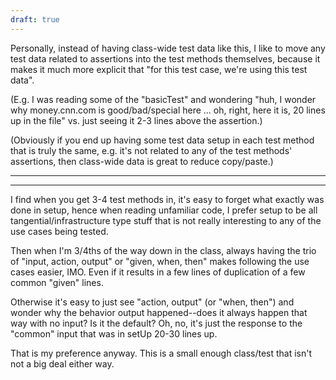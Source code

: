 ```yaml
---
draft: true
---
```


Personally, instead of having class-wide test data like this, I like to move any test data related to assertions into the test methods themselves, because it makes it much more explicit that "for this test case, we're using this test data". 

(E.g. I was reading some of the "basicTest" and wondering "huh, I wonder why money.cnn.com is good/bad/special here ... oh, right, here it is, 20 lines up in the file" vs. just seeing it 2-3 lines above the assertion.) 

(Obviously if you end up having some test data setup in each test method that is truly the same, e.g. it's not related to any of the test methods' assertions, then class-wide data is great to reduce copy/paste.)


---




---


I find when you get 3-4 test methods in, it's easy to forget what exactly was done in setup, hence when reading unfamiliar code, I prefer setup to be all tangential/infrastructure type stuff that is not really interesting to any of the use cases being tested. 

Then when I'm 3/4ths of the way down in the class, always having the trio of "input, action, output" or "given, when, then" makes following the use cases easier, IMO. Even if it results in a few lines of duplication of a few common "given" lines. 

Otherwise it's easy to just see "action, output" (or "when, then") and wonder why the behavior output happened--does it always happen that way with no input? Is it the default? Oh, no, it's just the response to the "common" input that was in setUp 20-30 lines up. 

That is my preference anyway. This is a small enough class/test that isn't not a big deal either way.


